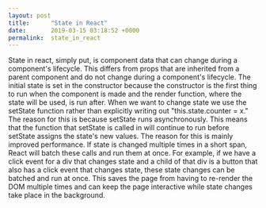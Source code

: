 ```yaml
---
layout: post
title:      "State in React"
date:       2019-03-15 03:18:52 +0000
permalink:  state_in_react
---
```



State in react, simply put, is component data that can change during a component's lifecycle. This differs from props that are inherited from a parent component and do not change during a component's lifecycle. The initial state is set in the constructor because the constructor is the first thing to run when the component is made and the render function, where the state will be used, is run after. When we want to change state we use the setState function rather than explicitly writing out "this.state.counter = x." The reason for this is because setState runs asynchronously. This means that the function that setState is called in will continue to run before setState assigns the state's new values. The reason for this is mainly improved performance. If state is changed multiple times in a short span, React will batch these calls and run them at once. For example, if we have a click event for a div that changes state and a child of that div is a button that also has a click event that changes state, these state changes can be batched and run at once. This saves the page from having to re-render the DOM multiple times and can keep the page interactive while state changes take place in the background. 
